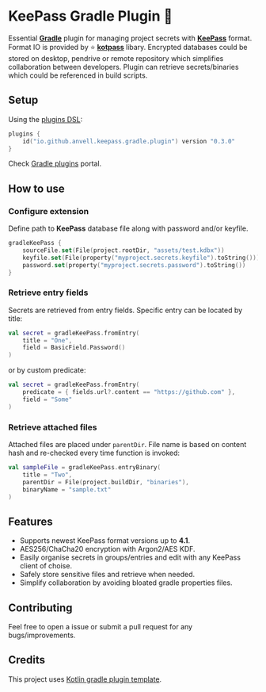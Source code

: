 # KeePass Gradle Plugin 🔑

Essential [**Gradle**](https://gradle.org) plugin for managing project secrets with [**KeePass**](https://keepass.info) format. Format IO is provided by ⭐️ [**kotpass**](https://github.com/keemobile/kotpass) libary. Encrypted databases could be stored on desktop, pendrive or remote repository which simplifies collaboration between developers. Plugin can retrieve secrets/binaries which could be referenced in build scripts.

## Setup

Using the [plugins DSL](https://docs.gradle.org/current/userguide/plugins.html#sec:plugins_block):

``` kotlin
plugins {
    id("io.github.anvell.keepass.gradle.plugin") version "0.3.0"
}
```

Check [Gradle plugins](https://plugins.gradle.org/plugin/io.github.anvell.keepass.gradle.plugin) portal.

## How to use
### Configure extension

Define path to **KeePass** database file along with password and/or keyfile.

``` kotlin
gradleKeePass {
    sourceFile.set(File(project.rootDir, "assets/test.kdbx"))
    keyfile.set(File(property("myproject.secrets.keyfile").toString()))
    password.set(property("myproject.secrets.password").toString())
}
```

### Retrieve entry fields

Secrets are retrieved from entry fields. Specific entry can be located by title:

``` kotlin
val secret = gradleKeePass.fromEntry(
    title = "One",
    field = BasicField.Password()
)
```

or by custom predicate:

``` kotlin
val secret = gradleKeePass.fromEntry(
    predicate = { fields.url?.content == "https://github.com" },
    field = "Some"
)
```

### Retrieve attached files

Attached files are placed under `parentDir`. File name is based on content hash and re-checked every time function is invoked:

``` kotlin
val sampleFile = gradleKeePass.entryBinary(
    title = "Two",
    parentDir = File(project.buildDir, "binaries"),
    binaryName = "sample.txt"
)
```

## Features

- Supports newest KeePass format versions up to **4.1**.
- AES256/ChaCha20 encryption with Argon2/AES KDF.
- Easily organise secrets in groups/entries and edit with any KeePass client of choise.
- Safely store sensitive files and retrieve when needed.
- Simplify collaboration by avoiding bloated gradle properties files.

## Contributing

Feel free to open a issue or submit a pull request for any bugs/improvements.

## Credits

This project uses [Kotlin gradle plugin template](https://github.com/cortinico/kotlin-gradle-plugin-template).
